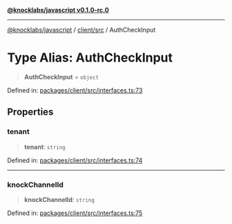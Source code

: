 [**@knocklabs/javascript v0.1.0-rc.0**](../../../README.md)

***

[@knocklabs/javascript](../../../modules.md) / [client/src](../README.md) / AuthCheckInput

# Type Alias: AuthCheckInput

> **AuthCheckInput** = `object`

Defined in: [packages/client/src/interfaces.ts:73](https://github.com/knocklabs/javascript/blob/main/packages/client/src/interfaces.ts#L73)

## Properties

### tenant

> **tenant**: `string`

Defined in: [packages/client/src/interfaces.ts:74](https://github.com/knocklabs/javascript/blob/main/packages/client/src/interfaces.ts#L74)

***

### knockChannelId

> **knockChannelId**: `string`

Defined in: [packages/client/src/interfaces.ts:75](https://github.com/knocklabs/javascript/blob/main/packages/client/src/interfaces.ts#L75)
